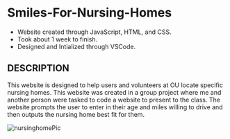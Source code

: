 # Smiles-For-Nursing-Homes
- Website created through JavaScript, HTML, and CSS.
- Took about 1 week to finish.
- Designed and Intialized through VSCode.

## DESCRIPTION
This website is designed to help users and volunteers at OU locate specific nursing homes. This website was created in a group project where me and another person were tasked to code a website to present to the class. The website prompts the user to enter in their age and miles willing to drive and then outputs the nursing home best fit for them.

![nursinghomePic](https://user-images.githubusercontent.com/100321531/201832385-2349edc0-1caa-4820-a71e-62a5811e3f72.JPG)

